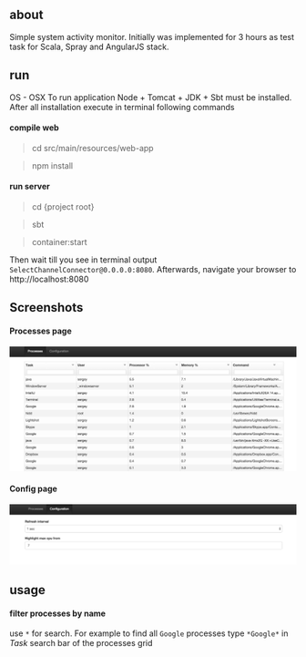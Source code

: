 ## about
Simple system activity monitor. Initially was implemented for 3 hours as test task for Scala, Spray and AngularJS stack.

## run
OS - OSX
To run application Node + Tomcat + JDK + Sbt must be installed.
After all installation execute in terminal following commands

#### compile web
> cd src/main/resources/web-app

> npm install

#### run server
> cd {project root}

> sbt

> container:start

Then wait till you see in terminal output `SelectChannelConnector@0.0.0.0:8080`.
Afterwards, navigate your browser to http://localhost:8080

## Screenshots

#### Processes page
![alt tag](readme_files/processes.png)

#### Config page
![alt tag](readme_files/configuration.png)


## usage

#### filter processes by name
use `*` for search. For example to find all `Google` processes type `*Google*` in *Task* search bar of the processes grid
